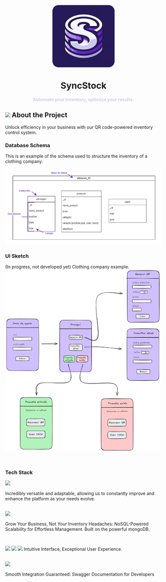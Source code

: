 <div align="center">    
  <img src="imgs-readme/logoss.png"  alt="Sync Stock Solutions logo" width="200" height="auto"> 
  
  <h1>SyncStock</h1>
  <b><span style="color:#d4c9f6">Automate your inventory, optimize your results.</span></b>

</div>

## <img src="https://media.giphy.com/media/19eB0RWAzSYayHoy9z/giphy.gif?cid=ecf05e47c3yly4fw8qhb7xumc63gos9soysupnrs3gje7rfp&ep=v1_stickers_search&rid=giphy.gif&ct=s" width="40"><b></b><b> About the Project</b>

 Unlock efficiency in your business with our QR code-powered inventory control system.



### Database Schema

This is an example of the schema used to structure the inventory of a clothing company.

<img src="imgs-readme/diagbd.png"  alt="Schema BBDD" width="550" height="auto"> 

<br>

### UI Sketch
(In progress, not developed yet) Clothing company example.
<br>
<img src="imgs-readme/interface.png"  alt="Sketch" width="500" height="auto">

<br>

### Tech Stack 

<img src="https://img.shields.io/badge/Python-14354C?style=for-the-badge&logo=python&logoColor=white">

Incredibly versatile and adaptable, allowing us to constantly improve and enhance the platform as your needs evolve.

<br>

<img src="https://img.shields.io/badge/MongoDB-4EA94B?style=for-the-badge&logo=mongodb&logoColor=white"> 

Grow Your Business, Not Your Inventory Headaches: NoSQL-Powered Scalability for Effortless Management. Built on the powerful mongoDB.

<br>

 <img src="https://img.shields.io/badge/HTML5-E34F26?style=for-the-badge&logo=html5&logoColor=white"> <img src="https://img.shields.io/badge/CSS3-1572B6?style=for-the-badge&logo=css3&logoColor=white"> <img src="https://img.shields.io/badge/JavaScript-F7DF1E?style=for-the-badge&logo=javascript&logoColor=black">
 Intuitive Interface, Exceptional User Experience.

<br>

 <img src="https://img.shields.io/badge/-Swagger-%23Clojure?style=for-the-badge&logo=swagger&logoColor=white">

Smooth Integration Guaranteed: Swagger Documentation for Developers
